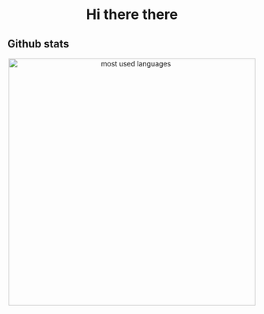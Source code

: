 # <p align="center">Hi there there</p>


## Github stats

<p align="center">
    <img alt="most used languages" width="500px" src="https://github-readme-stats.vercel.app/api/top-langs/?username=chenghuiyuan&count_private=true&theme=algolia&bg_color=0,000000,130F40&layout=compact&border_radius=8&langs_count=20"/>
</p>

<!--
**chenghuiyuan/chenghuiyuan** is a ✨ _special_ ✨ repository because its `README.md` (this file) appears on your GitHub profile.

Here are some ideas to get you started:

- 🔭 I’m currently working on ...
- 🌱 I’m currently learning ...
- 👯 I’m looking to collaborate on ...
- 🤔 I’m looking for help with ...
- 💬 Ask me about ...
- 📫 How to reach me: ...
- 😄 Pronouns: ...
- ⚡ Fun fact: ...
-->
